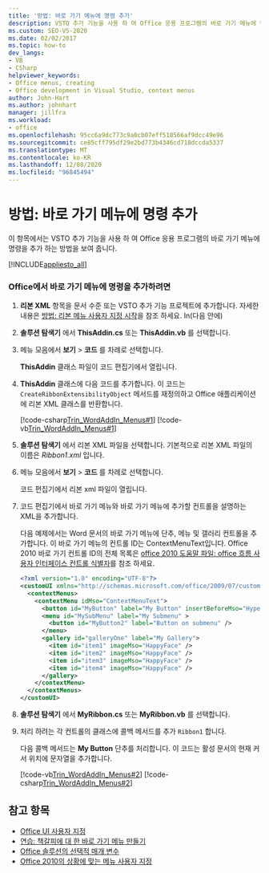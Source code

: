 ```yaml
---
title: '방법: 바로 가기 메뉴에 명령 추가'
description: VSTO 추가 기능을 사용 하 여 Office 응용 프로그램의 바로 가기 메뉴에 명령을 추가 하는 방법에 대해 알아봅니다.
ms.custom: SEO-VS-2020
ms.date: 02/02/2017
ms.topic: how-to
dev_langs:
- VB
- CSharp
helpviewer_keywords:
- Office menus, creating
- Office development in Visual Studio, context menus
author: John-Hart
ms.author: johnhart
manager: jillfra
ms.workload:
- office
ms.openlocfilehash: 95cc6a9dc773c9a0cb07eff518566af9dcc49e96
ms.sourcegitcommit: ce85cff795df29e2bd773b4346cd718dccda5337
ms.translationtype: MT
ms.contentlocale: ko-KR
ms.lasthandoff: 12/08/2020
ms.locfileid: "96845494"
---
```

# <a name="how-to-add-commands-to-shortcut-menus"></a>방법: 바로 가기 메뉴에 명령 추가
  이 항목에서는 VSTO 추가 기능을 사용 하 여 Office 응용 프로그램의 바로 가기 메뉴에 명령을 추가 하는 방법을 보여 줍니다.

 [!INCLUDE[appliesto_all](../vsto/includes/appliesto-all-md.md)]

### <a name="to-add-commands-to-shortcut-menus-in-office"></a>Office에서 바로 가기 메뉴에 명령을 추가하려면

1. **리본 XML** 항목을 문서 수준 또는 VSTO 추가 기능 프로젝트에 추가합니다. 자세한 내용은 [방법: 리본 메뉴 사용자 지정 시작](../vsto/how-to-get-started-customizing-the-ribbon.md)을 참조 하세요. In(다음 안에)

2. **솔루션 탐색기** 에서 **ThisAddin.cs** 또는 **ThisAddin.vb** 를 선택합니다.

3. 메뉴 모음에서 **보기** > **코드** 를 차례로 선택합니다.

     **ThisAddin** 클래스 파일이 코드 편집기에서 열립니다.

4. **ThisAddin** 클래스에 다음 코드를 추가합니다. 이 코드는 `CreateRibbonExtensibilityObject` 메서드를 재정의하고 Office 애플리케이션에 리본 XML 클래스를 반환합니다.

     [!code-csharp[Trin_WordAddIn_Menus#1](../vsto/codesnippet/CSharp/trin_wordaddin_menus.cs/thisaddin.cs#1)]
     [!code-vb[Trin_WordAddIn_Menus#1](../vsto/codesnippet/VisualBasic/trin_wordaddin_menus.vb/thisaddin.vb#1)]

5. **솔루션 탐색기** 에서 리본 XML 파일을 선택합니다. 기본적으로 리본 XML 파일의 이름은 *Ribbon1.xml* 입니다.

6. 메뉴 모음에서 **보기** > **코드** 를 차례로 선택합니다.

     코드 편집기에서 리본 xml 파일이 열립니다.

7. 코드 편집기에서 바로 가기 메뉴와 바로 가기 메뉴에 추가할 컨트롤을 설명하는 XML을 추가합니다.

     다음 예제에서는 Word 문서의 바로 가기 메뉴에 단추, 메뉴 및 갤러리 컨트롤을 추가합니다. 이 바로 가기 메뉴의 컨트롤 ID는 ContextMenuText입니다. Office 2010 바로 가기 컨트롤 ID의 전체 목록은 [office 2010 도움말 파일: office 흐름 사용자 인터페이스 컨트롤 식별자](https://www.microsoft.com/download/details.aspx?id=6627)를 참조 하세요.

    ```xml
    <?xml version="1.0" encoding="UTF-8"?>
    <customUI xmlns="http://schemas.microsoft.com/office/2009/07/customui">
      <contextMenus>
        <contextMenu idMso="ContextMenuText">
          <button id="MyButton" label="My Button" insertBeforeMso="HyperlinkInsert" onAction="GetButtonID" />
          <menu id="MySubMenu" label="My Submenu" >
            <button id="MyButton2" label="Button on submenu" />
          </menu>
          <gallery id="galleryOne" label="My Gallery">
            <item id="item1" imageMso="HappyFace" />
            <item id="item2" imageMso="HappyFace" />
            <item id="item3" imageMso="HappyFace" />
            <item id="item4" imageMso="HappyFace" />
          </gallery>
        </contextMenu>
      </contextMenus>
    </customUI>
    ```

8. **솔루션 탐색기** 에서 **MyRibbon.cs** 또는 **MyRibbon.vb** 를 선택합니다.

9. 처리 하려는 각 컨트롤의 클래스에 콜백 메서드를 추가 `Ribbon1` 합니다.

     다음 콜백 메서드는 **My Button** 단추를 처리합니다. 이 코드는 활성 문서의 현재 커서 위치에 문자열을 추가합니다.

     [!code-vb[Trin_WordAddIn_Menus#2](../vsto/codesnippet/VisualBasic/trin_wordaddin_menus.vb/ribbon1.vb#2)]
     [!code-csharp[Trin_WordAddIn_Menus#2](../vsto/codesnippet/CSharp/trin_wordaddin_menus.cs/ribbon1.cs#2)]

## <a name="see-also"></a>참고 항목
- [Office UI 사용자 지정](../vsto/office-ui-customization.md)
- [연습: 책갈피에 대 한 바로 가기 메뉴 만들기](../vsto/walkthrough-creating-shortcut-menus-for-bookmarks.md)
- [Office 솔루션의 선택적 매개 변수](../vsto/optional-parameters-in-office-solutions.md)
- [Office 2010의 상황에 맞는 메뉴 사용자 지정](/previous-versions/office/developer/office-2010/ee691832(v=office.14))
